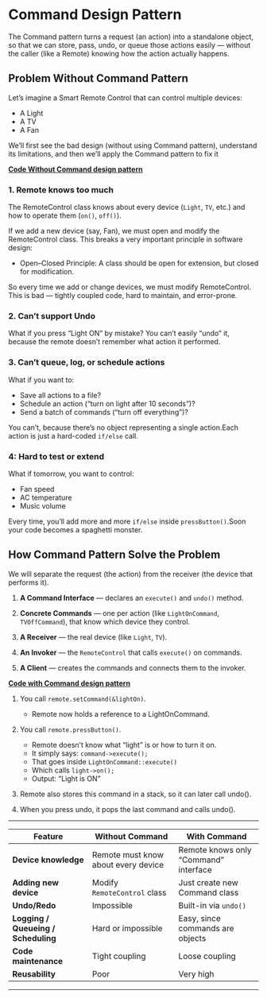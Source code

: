 # Command Design Pattern
The Command pattern turns a request (an action) into a standalone object, so that we can store, pass, undo, or queue those actions easily — without the caller (like a Remote) knowing how the action actually happens.

## Problem Without Command Pattern
Let’s imagine a Smart Remote Control that can control multiple devices:

- A Light
- A TV
- A Fan

We’ll first see the bad design (without using Command pattern), understand its limitations, and then we’ll apply the Command pattern to fix it

**[Code Without Command design pattern](./code/without_cmd_pattern.cpp)**

### 1. Remote knows too much
The RemoteControl class knows about every device (`Light`, `TV`, etc.)
and how to operate them (`on()`, `off()`).

If we add a new device (say, Fan), we must open and modify the RemoteControl class.
This breaks a very important principle in software design:
- Open–Closed Principle:
A class should be open for extension, but closed for modification.

So every time we add or change devices, we must modify RemoteControl.
This is bad — tightly coupled code, hard to maintain, and error-prone.

### 2. Can’t support Undo
What if you press “Light ON” by mistake?
You can’t easily “undo” it, because the remote doesn’t remember what action it performed.

### 3. Can’t queue, log, or schedule actions

What if you want to:
- Save all actions to a file?
- Schedule an action (“turn on light after 10 seconds”)?
- Send a batch of commands (“turn off everything”)?

You can’t, because there’s no object representing a single action.Each action is just a hard-coded `if/else` call.

### 4: Hard to test or extend

What if tomorrow, you want to control:
- Fan speed
- AC temperature
- Music volume

Every time, you’ll add more and more `if/else` inside `pressButton()`.Soon your code becomes a spaghetti monster.

## How Command Pattern Solve the Problem
We will separate the request (the action) from the receiver (the device that performs it).

1. **A Command Interface** — declares an `execute()` and `undo()` method.

2. **Concrete Commands** — one per action (like `LightOnCommand`, `TVOffCommand`), that know which device they control.

3. **A Receiver** — the real device (like `Light`, `TV`).

4. **An Invoker** — the `RemoteControl` that calls `execute()` on commands.

5. **A Client** — creates the commands and connects them to the invoker.

**[Code with Command design pattern](./code/with_cmd_pattern.cpp)**

1. You call `remote.setCommand(&lightOn)`.
    -  Remote now holds a reference to a LightOnCommand.

2. You call `remote.pressButton()`.
    -  Remote doesn’t know what “light” is or how to turn it on.
    -  It simply says: `command->execute();`
    -  That goes inside `LightOnCommand::execute()`
    -  Which calls `light->on();`
    -  Output: “Light is ON”

3. Remote also stores this command in a stack, so it can later call undo().

4. When you press undo, it pops the last command and calls undo().

---


| Feature                             | Without Command                     | With Command                          |
| ----------------------------------- | ----------------------------------- | ------------------------------------- |
| **Device knowledge**                | Remote must know about every device | Remote knows only “Command” interface |
| **Adding new device**               | Modify `RemoteControl` class        | Just create new Command class         |
| **Undo/Redo**                       | Impossible                          | Built-in via `undo()`                 |
| **Logging / Queueing / Scheduling** | Hard or impossible                  | Easy, since commands are objects      |
| **Code maintenance**                | Tight coupling                      | Loose coupling                        |
| **Reusability**                     | Poor                                | Very high                             |

---